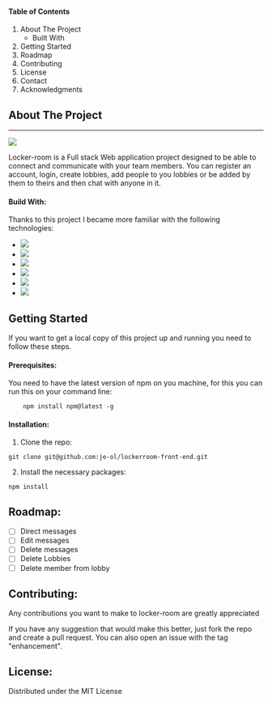 #### **Table of Contents**
1. About The Project
	- Built With
2. Getting Started
3. Roadmap
4. Contributing
5. License
6. Contact
7. Acknowledgments

## **About The Project**
---
![](https://i.imgur.com/D0XdjcI.png)

Locker-room is a Full stack Web application project designed to be able to connect and communicate with your team members. You can register an account, login, create lobbies, add people to you lobbies or be added by them to theirs and then chat with anyone in it.

#### Build With:
Thanks to this project I became more familiar with the following technologies:

- ![](https://img.shields.io/badge/express.js-black?style=for-the-badge&logo=express)
- ![](https://img.shields.io/badge/node.js-darkgreen?style=for-the-badge&logo=node.js)
- ![](https://img.shields.io/badge/react-darkblue?style=for-the-badge&logo=react)
- ![](https://img.shields.io/badge/tailwindcss-white?style=for-the-badge&logo=tailwindcss)
- ![](https://img.shields.io/badge/heroku-purple?style=for-the-badge&logo=heroku)
- ![](https://img.shields.io/badge/postgresql-white?style=for-the-badge&logo=postgresql)

## Getting Started
If you want to get a local copy of this project up and running you need to follow these steps.

#### Prerequisites:
You need to have the latest version of npm on you machine, for this you can run this on your command line:
```
	npm install npm@latest -g
```

#### Installation:
1. Clone the repo:
```
git clone git@github.com:je-ol/lockerroom-front-end.git
```

2. Install the necessary packages:
```
npm install
```

## Roadmap:
- [ ] Direct messages
- [ ] Edit messages
- [ ] Delete messages
- [ ] Delete Lobbies
- [ ] Delete member from lobby

## Contributing:
Any contributions you want to make to locker-room are greatly appreciated

If you have any suggestion that would make this better, just fork the repo and create a pull request. You can also open an issue with the tag "enhancement".

## License:
Distributed under the MIT License

